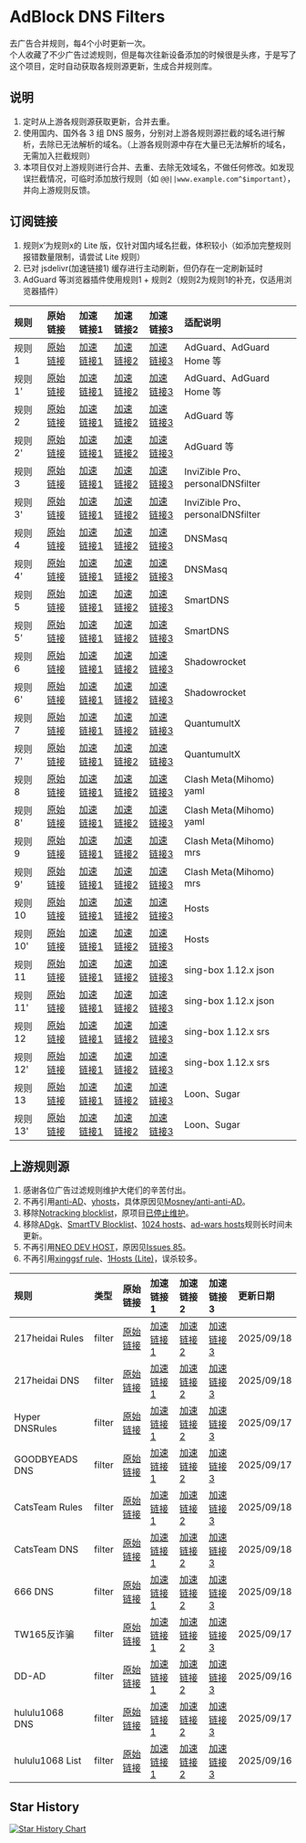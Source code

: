 # AdBlock DNS Filters
去广告合并规则，每4个小时更新一次。  
个人收藏了不少广告过滤规则，但是每次往新设备添加的时候很是头疼，于是写了这个项目，定时自动获取各规则源更新，生成合并规则库。

## 说明
1. 定时从上游各规则源获取更新，合并去重。
2. 使用国内、国外各 3 组 DNS 服务，分别对上游各规则源拦截的域名进行解析，去除已无法解析的域名。（上游各规则源中存在大量已无法解析的域名，无需加入拦截规则）
3. 本项目仅对上游规则进行合并、去重、去除无效域名，不做任何修改。如发现误拦截情况，可临时添加放行规则（如 `@@||www.example.com^$important`），并向上游规则反馈。

## 订阅链接
1. 规则x’为规则x的 Lite 版，仅针对国内域名拦截，体积较小（如添加完整规则报错数量限制，请尝试 Lite 规则）
2. 已对 jsdelivr(加速链接1) 缓存进行主动刷新，但仍存在一定刷新延时
3. AdGuard 等浏览器插件使用规则1 + 规则2（规则2为规则1的补充，仅适用浏览器插件）

| 规则 | 原始链接 | 加速链接1 | 加速链接2 | 加速链接3 | 适配说明 |
|:-|:-|:-|:-|:-|:-|
| 规则1 | [原始链接](https://raw.githubusercontent.com/trinitUnsalted/AdRules/main/rules/adblockdns.txt) | [加速链接1](https://gcore.jsdelivr.net/gh/trinitUnsalted/AdRules@main/rules/adblockdns.txt) | [加速链接2](https://github.boki.moe/https://raw.githubusercontent.com/trinitUnsalted/AdRules/main/rules/adblockdns.txt) | [加速链接3](https://ghfast.top/https://raw.githubusercontent.com/trinitUnsalted/AdRules/main/rules/adblockdns.txt) | AdGuard、AdGuard Home 等 |
| 规则1' | [原始链接](https://raw.githubusercontent.com/trinitUnsalted/AdRules/main/rules/adblockdnslite.txt) | [加速链接1](https://gcore.jsdelivr.net/gh/trinitUnsalted/AdRules@main/rules/adblockdnslite.txt) | [加速链接2](https://github.boki.moe/https://raw.githubusercontent.com/trinitUnsalted/AdRules/main/rules/adblockdnslite.txt) | [加速链接3](https://ghfast.top/https://raw.githubusercontent.com/trinitUnsalted/AdRules/main/rules/adblockdnslite.txt) | AdGuard、AdGuard Home 等 |
| 规则2 | [原始链接](https://raw.githubusercontent.com/trinitUnsalted/AdRules/main/rules/adblockfilters.txt) | [加速链接1](https://gcore.jsdelivr.net/gh/trinitUnsalted/AdRules@main/rules/adblockfilters.txt) | [加速链接2](https://github.boki.moe/https://raw.githubusercontent.com/trinitUnsalted/AdRules/main/rules/adblockfilters.txt) | [加速链接3](https://ghfast.top/https://raw.githubusercontent.com/trinitUnsalted/AdRules/main/rules/adblockfilters.txt) | AdGuard 等 |
| 规则2' | [原始链接](https://raw.githubusercontent.com/trinitUnsalted/AdRules/main/rules/adblockfilterslite.txt) | [加速链接1](https://gcore.jsdelivr.net/gh/trinitUnsalted/AdRules@main/rules/adblockfilterslite.txt) | [加速链接2](https://github.boki.moe/https://raw.githubusercontent.com/trinitUnsalted/AdRules/main/rules/adblockfilterslite.txt) | [加速链接3](https://ghfast.top/https://raw.githubusercontent.com/trinitUnsalted/AdRules/main/rules/adblockfilterslite.txt) | AdGuard 等 |
| 规则3 | [原始链接](https://raw.githubusercontent.com/trinitUnsalted/AdRules/main/rules/adblockdomain.txt) | [加速链接1](https://gcore.jsdelivr.net/gh/trinitUnsalted/AdRules@main/rules/adblockdomain.txt) | [加速链接2](https://github.boki.moe/https://raw.githubusercontent.com/trinitUnsalted/AdRules/main/rules/adblockdomain.txt) | [加速链接3](https://ghfast.top/https://raw.githubusercontent.com/trinitUnsalted/AdRules/main/rules/adblockdomain.txt) | InviZible Pro、personalDNSfilter |
| 规则3' | [原始链接](https://raw.githubusercontent.com/trinitUnsalted/AdRules/main/rules/adblockdomainlite.txt) | [加速链接1](https://gcore.jsdelivr.net/gh/trinitUnsalted/AdRules@main/rules/adblockdomainlite.txt) | [加速链接2](https://github.boki.moe/https://raw.githubusercontent.com/trinitUnsalted/AdRules/main/rules/adblockdomainlite.txt) | [加速链接3](https://ghfast.top/https://raw.githubusercontent.com/trinitUnsalted/AdRules/main/rules/adblockdomainlite.txt) | InviZible Pro、personalDNSfilter |
| 规则4 | [原始链接](https://raw.githubusercontent.com/trinitUnsalted/AdRules/main/rules/adblockdnsmasq.txt) | [加速链接1](https://gcore.jsdelivr.net/gh/trinitUnsalted/AdRules@main/rules/adblockdnsmasq.txt) | [加速链接2](https://github.boki.moe/https://raw.githubusercontent.com/trinitUnsalted/AdRules/main/rules/adblockdnsmasq.txt) | [加速链接3](https://ghfast.top/https://raw.githubusercontent.com/trinitUnsalted/AdRules/main/rules/adblockdnsmasq.txt) | DNSMasq |
| 规则4' | [原始链接](https://raw.githubusercontent.com/trinitUnsalted/AdRules/main/rules/adblockdnsmasqlite.txt) | [加速链接1](https://gcore.jsdelivr.net/gh/trinitUnsalted/AdRules@main/rules/adblockdnsmasqlite.txt) | [加速链接2](https://github.boki.moe/https://raw.githubusercontent.com/trinitUnsalted/AdRules/main/rules/adblockdnsmasqlite.txt) | [加速链接3](https://ghfast.top/https://raw.githubusercontent.com/trinitUnsalted/AdRules/main/rules/adblockdnsmasqlite.txt) | DNSMasq |
| 规则5 | [原始链接](https://raw.githubusercontent.com/trinitUnsalted/AdRules/main/rules/adblocksmartdns.conf) | [加速链接1](https://gcore.jsdelivr.net/gh/trinitUnsalted/AdRules@main/rules/adblocksmartdns.conf) | [加速链接2](https://github.boki.moe/https://raw.githubusercontent.com/trinitUnsalted/AdRules/main/rules/adblocksmartdns.conf) | [加速链接3](https://ghfast.top/https://raw.githubusercontent.com/trinitUnsalted/AdRules/main/rules/adblocksmartdns.conf) | SmartDNS |
| 规则5' | [原始链接](https://raw.githubusercontent.com/trinitUnsalted/AdRules/main/rules/adblocksmartdnslite.conf) | [加速链接1](https://gcore.jsdelivr.net/gh/trinitUnsalted/AdRules@main/rules/adblocksmartdnslite.conf) | [加速链接2](https://github.boki.moe/https://raw.githubusercontent.com/trinitUnsalted/AdRules/main/rules/adblocksmartdnslite.conf) | [加速链接3](https://ghfast.top/https://raw.githubusercontent.com/trinitUnsalted/AdRules/main/rules/adblocksmartdnslite.conf) | SmartDNS |
| 规则6 | [原始链接](https://raw.githubusercontent.com/trinitUnsalted/AdRules/main/rules/adblockclash.list) | [加速链接1](https://gcore.jsdelivr.net/gh/trinitUnsalted/AdRules@main/rules/adblockclash.list) | [加速链接2](https://github.boki.moe/https://raw.githubusercontent.com/trinitUnsalted/AdRules/main/rules/adblockclash.list) | [加速链接3](https://ghfast.top/https://raw.githubusercontent.com/trinitUnsalted/AdRules/main/rules/adblockclash.list) | Shadowrocket |
| 规则6' | [原始链接](https://raw.githubusercontent.com/trinitUnsalted/AdRules/main/rules/adblockclashlite.list) | [加速链接1](https://gcore.jsdelivr.net/gh/trinitUnsalted/AdRules@main/rules/adblockclashlite.list) | [加速链接2](https://github.boki.moe/https://raw.githubusercontent.com/trinitUnsalted/AdRules/main/rules/adblockclashlite.list) | [加速链接3](https://ghfast.top/https://raw.githubusercontent.com/trinitUnsalted/AdRules/main/rules/adblockclashlite.list) | Shadowrocket |
| 规则7 | [原始链接](https://raw.githubusercontent.com/trinitUnsalted/AdRules/main/rules/adblockqx.conf) | [加速链接1](https://gcore.jsdelivr.net/gh/trinitUnsalted/AdRules@main/rules/adblockqx.conf) | [加速链接2](https://github.boki.moe/https://raw.githubusercontent.com/trinitUnsalted/AdRules/main/rules/adblockqx.conf) | [加速链接3](https://ghfast.top/https://raw.githubusercontent.com/trinitUnsalted/AdRules/main/rules/adblockqx.conf) | QuantumultX |
| 规则7' | [原始链接](https://raw.githubusercontent.com/trinitUnsalted/AdRules/main/rules/adblockqxlite.conf) | [加速链接1](https://gcore.jsdelivr.net/gh/trinitUnsalted/AdRules@main/rules/adblockqxlite.conf) | [加速链接2](https://github.boki.moe/https://raw.githubusercontent.com/trinitUnsalted/AdRules/main/rules/adblockqxlite.conf) | [加速链接3](https://ghfast.top/https://raw.githubusercontent.com/trinitUnsalted/AdRules/main/rules/adblockqxlite.conf) | QuantumultX |
| 规则8 | [原始链接](https://raw.githubusercontent.com/trinitUnsalted/AdRules/main/rules/adblockmihomo.yaml) | [加速链接1](https://gcore.jsdelivr.net/gh/trinitUnsalted/AdRules@main/rules/adblockmihomo.yaml) | [加速链接2](https://github.boki.moe/https://raw.githubusercontent.com/trinitUnsalted/AdRules/main/rules/adblockmihomo.yaml) | [加速链接3](https://ghfast.top/https://raw.githubusercontent.com/trinitUnsalted/AdRules/main/rules/adblockmihomo.yaml) | Clash Meta(Mihomo) yaml |
| 规则8' | [原始链接](https://raw.githubusercontent.com/trinitUnsalted/AdRules/main/rules/adblockmihomolite.yaml) | [加速链接1](https://gcore.jsdelivr.net/gh/trinitUnsalted/AdRules@main/rules/adblockmihomolite.yaml) | [加速链接2](https://github.boki.moe/https://raw.githubusercontent.com/trinitUnsalted/AdRules/main/rules/adblockmihomolite.yaml) | [加速链接3](https://ghfast.top/https://raw.githubusercontent.com/trinitUnsalted/AdRules/main/rules/adblockmihomolite.yaml) | Clash Meta(Mihomo) yaml |
| 规则9 | [原始链接](https://raw.githubusercontent.com/trinitUnsalted/AdRules/main/rules/adblockmihomo.mrs) | [加速链接1](https://gcore.jsdelivr.net/gh/trinitUnsalted/AdRules@main/rules/adblockmihomo.mrs) | [加速链接2](https://github.boki.moe/https://raw.githubusercontent.com/trinitUnsalted/AdRules/main/rules/adblockmihomo.mrs) | [加速链接3](https://ghfast.top/https://raw.githubusercontent.com/trinitUnsalted/AdRules/main/rules/adblockmihomo.mrs) | Clash Meta(Mihomo) mrs |
| 规则9' | [原始链接](https://raw.githubusercontent.com/trinitUnsalted/AdRules/main/rules/adblockmihomolite.mrs) | [加速链接1](https://gcore.jsdelivr.net/gh/trinitUnsalted/AdRules@main/rules/adblockmihomolite.mrs) | [加速链接2](https://github.boki.moe/https://raw.githubusercontent.com/trinitUnsalted/AdRules/main/rules/adblockmihomolite.mrs) | [加速链接3](https://ghfast.top/https://raw.githubusercontent.com/trinitUnsalted/AdRules/main/rules/adblockmihomolite.mrs) | Clash Meta(Mihomo) mrs |
| 规则10 | [原始链接](https://raw.githubusercontent.com/trinitUnsalted/AdRules/main/rules/adblockhosts.txt) | [加速链接1](https://gcore.jsdelivr.net/gh/trinitUnsalted/AdRules@main/rules/adblockhosts.txt) | [加速链接2](https://github.boki.moe/https://raw.githubusercontent.com/trinitUnsalted/AdRules/main/rules/adblockhosts.txt) | [加速链接3](https://ghfast.top/https://raw.githubusercontent.com/trinitUnsalted/AdRules/main/rules/adblockhosts.txt) | Hosts |
| 规则10' | [原始链接](https://raw.githubusercontent.com/trinitUnsalted/AdRules/main/rules/adblockhostslite.txt) | [加速链接1](https://gcore.jsdelivr.net/gh/trinitUnsalted/AdRules@main/rules/adblockhostslite.txt) | [加速链接2](https://github.boki.moe/https://raw.githubusercontent.com/trinitUnsalted/AdRules/main/rules/adblockhostslite.txt) | [加速链接3](https://ghfast.top/https://raw.githubusercontent.com/trinitUnsalted/AdRules/main/rules/adblockhostslite.txt) | Hosts |
| 规则11 | [原始链接](https://raw.githubusercontent.com/trinitUnsalted/AdRules/main/rules/adblocksingbox.json) | [加速链接1](https://gcore.jsdelivr.net/gh/trinitUnsalted/AdRules@main/rules/adblocksingbox.json) | [加速链接2](https://github.boki.moe/https://raw.githubusercontent.com/trinitUnsalted/AdRules/main/rules/adblocksingbox.json) | [加速链接3](https://ghfast.top/https://raw.githubusercontent.com/trinitUnsalted/AdRules/main/rules/adblocksingbox.json) | sing-box 1.12.x json |
| 规则11' | [原始链接](https://raw.githubusercontent.com/trinitUnsalted/AdRules/main/rules/adblocksingboxlite.json) | [加速链接1](https://gcore.jsdelivr.net/gh/trinitUnsalted/AdRules@main/rules/adblocksingboxlite.json) | [加速链接2](https://github.boki.moe/https://raw.githubusercontent.com/trinitUnsalted/AdRules/main/rules/adblocksingboxlite.json) | [加速链接3](https://ghfast.top/https://raw.githubusercontent.com/trinitUnsalted/AdRules/main/rules/adblocksingboxlite.json) | sing-box 1.12.x json |
| 规则12 | [原始链接](https://raw.githubusercontent.com/trinitUnsalted/AdRules/main/rules/adblocksingbox.srs) | [加速链接1](https://gcore.jsdelivr.net/gh/trinitUnsalted/AdRules@main/rules/adblocksingbox.srs) | [加速链接2](https://github.boki.moe/https://raw.githubusercontent.com/trinitUnsalted/AdRules/main/rules/adblocksingbox.srs) | [加速链接3](https://ghfast.top/https://raw.githubusercontent.com/trinitUnsalted/AdRules/main/rules/adblocksingbox.srs) | sing-box 1.12.x srs |
| 规则12' | [原始链接](https://raw.githubusercontent.com/trinitUnsalted/AdRules/main/rules/adblocksingboxlite.srs) | [加速链接1](https://gcore.jsdelivr.net/gh/trinitUnsalted/AdRules@main/rules/adblocksingboxlite.srs) | [加速链接2](https://github.boki.moe/https://raw.githubusercontent.com/trinitUnsalted/AdRules/main/rules/adblocksingboxlite.srs) | [加速链接3](https://ghfast.top/https://raw.githubusercontent.com/trinitUnsalted/AdRules/main/rules/adblocksingboxlite.srs) | sing-box 1.12.x srs |
| 规则13 | [原始链接](https://raw.githubusercontent.com/trinitUnsalted/AdRules/main/rules/adblockloon.list) | [加速链接1](https://gcore.jsdelivr.net/gh/trinitUnsalted/AdRules@main/rules/adblockloon.list) | [加速链接2](https://github.boki.moe/https://raw.githubusercontent.com/trinitUnsalted/AdRules/main/rules/adblockloon.list) | [加速链接3](https://ghfast.top/https://raw.githubusercontent.com/trinitUnsalted/AdRules/main/rules/adblockloon.list) | Loon、Sugar |
| 规则13' | [原始链接](https://raw.githubusercontent.com/trinitUnsalted/AdRules/main/rules/adblockloonlite.list) | [加速链接1](https://gcore.jsdelivr.net/gh/trinitUnsalted/AdRules@main/rules/adblockloonlite.list) | [加速链接2](https://github.boki.moe/https://raw.githubusercontent.com/trinitUnsalted/AdRules/main/rules/adblockloonlite.list) | [加速链接3](https://ghfast.top/https://raw.githubusercontent.com/trinitUnsalted/AdRules/main/rules/adblockloonlite.list) | Loon、Sugar |

## 上游规则源
1. 感谢各位广告过滤规则维护大佬们的辛苦付出。
2. 不再引用[anti-AD](https://anti-ad.net/adguard.txt)、[yhosts](https://raw.githubusercontent.com/VeleSila/yhosts/master/hosts.txt)，具体原因见[Mosney/anti-anti-AD](https://github.com/Mosney/anti-anti-AD)。
3. 移除[Notracking blocklist](https://raw.githubusercontent.com/notracking/hosts-blocklists/master/adblock/adblock.txt)，原项目[已停止维护](https://github.com/notracking/hosts-blocklists/issues/900)。
4. 移除[ADgk](https://raw.githubusercontent.com/banbendalao/ADgk/master/ADgk.txt)、[SmartTV Blocklist](https://raw.githubusercontent.com/Perflyst/PiHoleBlocklist/master/SmartTV-AGH.txt)、[1024 hosts](https://raw.githubusercontent.com/Goooler/1024_hosts/master/hosts)、[ad-wars hosts](https://raw.githubusercontent.com/jdlingyu/ad-wars/master/hosts)规则长时间未更新。
5. 不再引用[NEO DEV HOST](https://github.com/neodevpro/neodevhost/blob/master/lite_adblocker)，原因见[Issues 85](https://github.com/217heidai/adblockfilters/issues/85)。
6. 不再引用[xinggsf rule](https://raw.githubusercontent.com/xinggsf/Adblock-Plus-Rule/master/rule.txt)、[1Hosts (Lite)](https://raw.githubusercontent.com/badmojr/1Hosts/master/Lite/adblock.txt)，误杀较多。

| 规则 | 类型 | 原始链接 | 加速链接1 | 加速链接2 | 加速链接3 | 更新日期 |
|:-|:-|:-|:-|:-|:-|:-|
| 217heidai Rules | filter | [原始链接](https://raw.githubusercontent.com/217heidai/adblockfilters/main/rules/adblockfilters.txt) | [加速链接1](https://gcore.jsdelivr.net/gh/trinitUnsalted/AdRules@main/rules/217heidai_Rules.txt) | [加速链接2](https://github.boki.moe/https://raw.githubusercontent.com/trinitUnsalted/AdRules/main/rules/217heidai_Rules.txt) | [加速链接3](https://ghfast.top/https://raw.githubusercontent.com/trinitUnsalted/AdRules/main/rules/217heidai_Rules.txt) | 2025/09/18 |
| 217heidai DNS | filter | [原始链接](https://raw.githubusercontent.com/217heidai/adblockfilters/main/rules/adblockdns.txt) | [加速链接1](https://gcore.jsdelivr.net/gh/trinitUnsalted/AdRules@main/rules/217heidai_DNS.txt) | [加速链接2](https://github.boki.moe/https://raw.githubusercontent.com/trinitUnsalted/AdRules/main/rules/217heidai_DNS.txt) | [加速链接3](https://ghfast.top/https://raw.githubusercontent.com/trinitUnsalted/AdRules/main/rules/217heidai_DNS.txt) | 2025/09/18 |
| Hyper DNSRules | filter | [原始链接](https://raw.githubusercontent.com/Lynricsy/HyperADRules/master/dns.txt) | [加速链接1](https://gcore.jsdelivr.net/gh/trinitUnsalted/AdRules@main/rules/Hyper_DNSRules.txt) | [加速链接2](https://github.boki.moe/https://raw.githubusercontent.com/trinitUnsalted/AdRules/main/rules/Hyper_DNSRules.txt) | [加速链接3](https://ghfast.top/https://raw.githubusercontent.com/trinitUnsalted/AdRules/main/rules/Hyper_DNSRules.txt) | 2025/09/17 |
| GOODBYEADS DNS | filter | [原始链接](https://raw.githubusercontent.com/8680/GOODBYEADS/master/data/rules/dns.txt) | [加速链接1](https://gcore.jsdelivr.net/gh/trinitUnsalted/AdRules@main/rules/GOODBYEADS_DNS.txt) | [加速链接2](https://github.boki.moe/https://raw.githubusercontent.com/trinitUnsalted/AdRules/main/rules/GOODBYEADS_DNS.txt) | [加速链接3](https://ghfast.top/https://raw.githubusercontent.com/trinitUnsalted/AdRules/main/rules/GOODBYEADS_DNS.txt) | 2025/09/17 |
| CatsTeam Rules | filter | [原始链接](https://raw.githubusercontent.com/Cats-Team/AdRules/main/adblock_plus.txt) | [加速链接1](https://gcore.jsdelivr.net/gh/trinitUnsalted/AdRules@main/rules/CatsTeam_Rules.txt) | [加速链接2](https://github.boki.moe/https://raw.githubusercontent.com/trinitUnsalted/AdRules/main/rules/CatsTeam_Rules.txt) | [加速链接3](https://ghfast.top/https://raw.githubusercontent.com/trinitUnsalted/AdRules/main/rules/CatsTeam_Rules.txt) | 2025/09/18 |
| CatsTeam  DNS | filter | [原始链接](https://raw.githubusercontent.com/Cats-Team/AdRules/main/dns.txt) | [加速链接1](https://gcore.jsdelivr.net/gh/trinitUnsalted/AdRules@main/rules/CatsTeam__DNS.txt) | [加速链接2](https://github.boki.moe/https://raw.githubusercontent.com/trinitUnsalted/AdRules/main/rules/CatsTeam__DNS.txt) | [加速链接3](https://ghfast.top/https://raw.githubusercontent.com/trinitUnsalted/AdRules/main/rules/CatsTeam__DNS.txt) | 2025/09/18 |
| 666  DNS | filter | [原始链接](https://raw.githubusercontent.com/qq5460168/666/master/dns.txt) | [加速链接1](https://gcore.jsdelivr.net/gh/trinitUnsalted/AdRules@main/rules/666__DNS.txt) | [加速链接2](https://github.boki.moe/https://raw.githubusercontent.com/trinitUnsalted/AdRules/main/rules/666__DNS.txt) | [加速链接3](https://ghfast.top/https://raw.githubusercontent.com/trinitUnsalted/AdRules/main/rules/666__DNS.txt) | 2025/09/18 |
| TW165反诈骗 | filter | [原始链接](https://filter.futa.gg/TW165_abp.txt) | [加速链接1](https://gcore.jsdelivr.net/gh/trinitUnsalted/AdRules@main/rules/TW165反诈骗.txt) | [加速链接2](https://github.boki.moe/https://raw.githubusercontent.com/trinitUnsalted/AdRules/main/rules/TW165反诈骗.txt) | [加速链接3](https://ghfast.top/https://raw.githubusercontent.com/trinitUnsalted/AdRules/main/rules/TW165反诈骗.txt) | 2025/09/17 |
| DD-AD | filter | [原始链接](https://raw.githubusercontent.com/afwfv/DD-AD/main/rule/DD-AD.txt) | [加速链接1](https://gcore.jsdelivr.net/gh/trinitUnsalted/AdRules@main/rules/DD-AD.txt) | [加速链接2](https://github.boki.moe/https://raw.githubusercontent.com/trinitUnsalted/AdRules/main/rules/DD-AD.txt) | [加速链接3](https://ghfast.top/https://raw.githubusercontent.com/trinitUnsalted/AdRules/main/rules/DD-AD.txt) | 2025/09/16 |
| hululu1068 DNS | filter | [原始链接](https://raw.githubusercontent.com/hululu1068/AdGuard-Rule/main/rule/adgh.txt) | [加速链接1](https://gcore.jsdelivr.net/gh/trinitUnsalted/AdRules@main/rules/hululu1068_DNS.txt) | [加速链接2](https://github.boki.moe/https://raw.githubusercontent.com/trinitUnsalted/AdRules/main/rules/hululu1068_DNS.txt) | [加速链接3](https://ghfast.top/https://raw.githubusercontent.com/trinitUnsalted/AdRules/main/rules/hululu1068_DNS.txt) | 2025/09/17 |
| hululu1068 List | filter | [原始链接](https://raw.githubusercontent.com/hululu1068/AdGuard-Rule/main/rule/mylist.txt) | [加速链接1](https://gcore.jsdelivr.net/gh/trinitUnsalted/AdRules@main/rules/hululu1068_List.txt) | [加速链接2](https://github.boki.moe/https://raw.githubusercontent.com/trinitUnsalted/AdRules/main/rules/hululu1068_List.txt) | [加速链接3](https://ghfast.top/https://raw.githubusercontent.com/trinitUnsalted/AdRules/main/rules/hululu1068_List.txt) | 2025/09/16 |

## Star History
[![Star History Chart](https://api.star-history.com/svg?repos=trinitUnsalted/AdRules&type=Date)](https://www.star-history.com/#trinitUnsalted/AdRules&Date)
